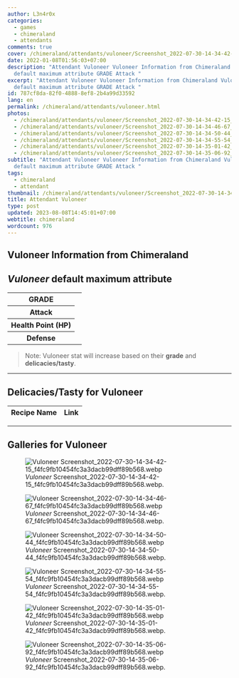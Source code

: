 ```yaml
---
author: L3n4r0x
categories:
  - games
  - chimeraland
  - attendants
comments: true
cover: /chimeraland/attendants/vuloneer/Screenshot_2022-07-30-14-34-42-15_f4fc9fb10454fc3a3dacb99dff89b568.webp
date: 2022-01-08T01:56:03+07:00
description: "Attendant Vuloneer Vuloneer Information from Chimeraland Vuloneer
  default maximum attribute GRADE Attack "
excerpt: "Attendant Vuloneer Vuloneer Information from Chimeraland Vuloneer
  default maximum attribute GRADE Attack "
id: 787cf8da-82f0-4888-8ef8-2b4a99d33592
lang: en
permalink: /chimeraland/attendants/vuloneer.html
photos:
  - /chimeraland/attendants/vuloneer/Screenshot_2022-07-30-14-34-42-15_f4fc9fb10454fc3a3dacb99dff89b568.webp
  - /chimeraland/attendants/vuloneer/Screenshot_2022-07-30-14-34-46-67_f4fc9fb10454fc3a3dacb99dff89b568.webp
  - /chimeraland/attendants/vuloneer/Screenshot_2022-07-30-14-34-50-44_f4fc9fb10454fc3a3dacb99dff89b568.webp
  - /chimeraland/attendants/vuloneer/Screenshot_2022-07-30-14-34-55-54_f4fc9fb10454fc3a3dacb99dff89b568.webp
  - /chimeraland/attendants/vuloneer/Screenshot_2022-07-30-14-35-01-42_f4fc9fb10454fc3a3dacb99dff89b568.webp
  - /chimeraland/attendants/vuloneer/Screenshot_2022-07-30-14-35-06-92_f4fc9fb10454fc3a3dacb99dff89b568.webp
subtitle: "Attendant Vuloneer Vuloneer Information from Chimeraland Vuloneer
  default maximum attribute GRADE Attack "
tags:
  - chimeraland
  - attendant
thumbnail: /chimeraland/attendants/vuloneer/Screenshot_2022-07-30-14-34-42-15_f4fc9fb10454fc3a3dacb99dff89b568.webp
title: Attendant Vuloneer
type: post
updated: 2023-08-08T14:45:01+07:00
webtitle: chimeraland
wordcount: 976
---
```


<link
  rel="stylesheet"
  href="https://rawcdn.githack.com/dimaslanjaka/Web-Manajemen/870a349/css/bootstrap-5-3-0-alpha3-wrapper.css"
/>
<section id="bootstrap-wrapper">
  <div data-bs-theme="dark">
    <h2>Vuloneer Information from Chimeraland</h2>
    <h2 id="attribute"><i>Vuloneer</i> default maximum attribute</h2>
    <div class="row">
      <div class="col mb-2">
        <div class="card">
          <div class="card-body">
            <table>
              <tr>
                <th>GRADE</th>
                <td><br /></td>
              </tr>
              <tr>
                <th>Attack</th>
                <td></td>
              </tr>
              <tr>
                <th>Health Point (HP)</th>
                <td></td>
              </tr>
              <tr>
                <th>Defense</th>
                <td></td>
              </tr>
            </table>
          </div>
        </div>
      </div>
    </div>
    <blockquote class="bd-callout bd-callout-warning">
      Note: Vuloneer stat will increase based on their <b>grade</b> and
      <b>delicacies/tasty</b>.
    </blockquote>
    <hr />
    <h2 id="delicacies">Delicacies/Tasty for Vuloneer</h2>
    <div class="card">
      <div class="card-body">
        <div class="table-responsive">
          <table class="table table-striped">
            <thead>
              <tr>
                <th>Recipe Name</th>
                <th>Link</th>
              </tr>
            </thead>
            <tbody></tbody>
          </table>
        </div>
      </div>
    </div>
    <hr />
    <div id="gallery">
      <h2>Galleries for Vuloneer</h2>
      <div class="row">
        <div class="col-lg-6 col-12">
          <figure>
            <img
              src="https://www.webmanajemen.com/chimeraland/attendants/vuloneer/Screenshot_2022-07-30-14-34-42-15_f4fc9fb10454fc3a3dacb99dff89b568.webp"
              alt="Vuloneer Screenshot_2022-07-30-14-34-42-15_f4fc9fb10454fc3a3dacb99dff89b568.webp"
            />
            <figcaption style="word-wrap: break-word">
              <i>Vuloneer</i>
              Screenshot_2022-07-30-14-34-42-15_f4fc9fb10454fc3a3dacb99dff89b568.webp.
            </figcaption>
          </figure>
        </div>
        <div class="col-lg-6 col-12">
          <figure>
            <img
              src="https://www.webmanajemen.com/chimeraland/attendants/vuloneer/Screenshot_2022-07-30-14-34-46-67_f4fc9fb10454fc3a3dacb99dff89b568.webp"
              alt="Vuloneer Screenshot_2022-07-30-14-34-46-67_f4fc9fb10454fc3a3dacb99dff89b568.webp"
            />
            <figcaption style="word-wrap: break-word">
              <i>Vuloneer</i>
              Screenshot_2022-07-30-14-34-46-67_f4fc9fb10454fc3a3dacb99dff89b568.webp.
            </figcaption>
          </figure>
        </div>
        <div class="col-lg-6 col-12">
          <figure>
            <img
              src="https://www.webmanajemen.com/chimeraland/attendants/vuloneer/Screenshot_2022-07-30-14-34-50-44_f4fc9fb10454fc3a3dacb99dff89b568.webp"
              alt="Vuloneer Screenshot_2022-07-30-14-34-50-44_f4fc9fb10454fc3a3dacb99dff89b568.webp"
            />
            <figcaption style="word-wrap: break-word">
              <i>Vuloneer</i>
              Screenshot_2022-07-30-14-34-50-44_f4fc9fb10454fc3a3dacb99dff89b568.webp.
            </figcaption>
          </figure>
        </div>
        <div class="col-lg-6 col-12">
          <figure>
            <img
              src="https://www.webmanajemen.com/chimeraland/attendants/vuloneer/Screenshot_2022-07-30-14-34-55-54_f4fc9fb10454fc3a3dacb99dff89b568.webp"
              alt="Vuloneer Screenshot_2022-07-30-14-34-55-54_f4fc9fb10454fc3a3dacb99dff89b568.webp"
            />
            <figcaption style="word-wrap: break-word">
              <i>Vuloneer</i>
              Screenshot_2022-07-30-14-34-55-54_f4fc9fb10454fc3a3dacb99dff89b568.webp.
            </figcaption>
          </figure>
        </div>
        <div class="col-lg-6 col-12">
          <figure>
            <img
              src="https://www.webmanajemen.com/chimeraland/attendants/vuloneer/Screenshot_2022-07-30-14-35-01-42_f4fc9fb10454fc3a3dacb99dff89b568.webp"
              alt="Vuloneer Screenshot_2022-07-30-14-35-01-42_f4fc9fb10454fc3a3dacb99dff89b568.webp"
            />
            <figcaption style="word-wrap: break-word">
              <i>Vuloneer</i>
              Screenshot_2022-07-30-14-35-01-42_f4fc9fb10454fc3a3dacb99dff89b568.webp.
            </figcaption>
          </figure>
        </div>
        <div class="col-lg-6 col-12">
          <figure>
            <img
              src="https://www.webmanajemen.com/chimeraland/attendants/vuloneer/Screenshot_2022-07-30-14-35-06-92_f4fc9fb10454fc3a3dacb99dff89b568.webp"
              alt="Vuloneer Screenshot_2022-07-30-14-35-06-92_f4fc9fb10454fc3a3dacb99dff89b568.webp"
            />
            <figcaption style="word-wrap: break-word">
              <i>Vuloneer</i>
              Screenshot_2022-07-30-14-35-06-92_f4fc9fb10454fc3a3dacb99dff89b568.webp.
            </figcaption>
          </figure>
        </div>
      </div>
    </div>
  </div>
</section>